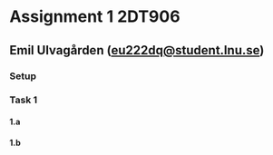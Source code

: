 # Assignment 1 2DT906

## Emil Ulvagården (<eu222dq@student.lnu.se>)

### Setup



### Task 1

#### 1.a

#### 1.b
